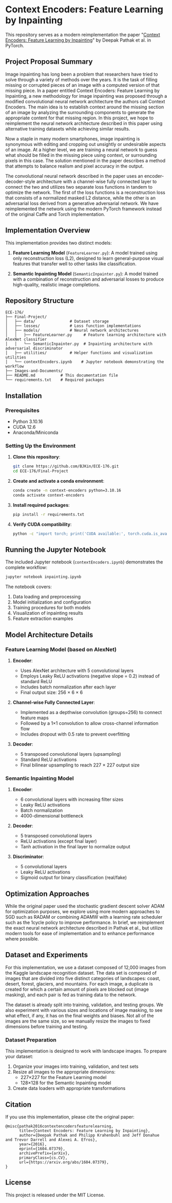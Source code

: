 # Context Encoders: Feature Learning by Inpainting

This repository serves as a modern reimplementation the paper "[Context Encoders: Feature Learning by Inpainting](https://arxiv.org/abs/1604.07379)" by Deepak Pathak et al. in PyTorch.

## Project Proposal Summary

Image inpainting has long been a problem that researchers have tried to solve through a variety of methods over the years. It is the task of filling missing or corrupted pieces of an image with a computed version of that missing piece. In a paper entitled Context Encoders: Feature Learning by Inpainting, a new methodology for image inpainting was proposed through a modified convolutional neural network architecture the authors call Context Encoders. The main idea is to establish context around the missing section of an image by analyzing the surrounding components to generate the appropriate content for that missing region. In this project, we hope to reimplement the neural network architecture described in this paper using alternative training datasets while achieving similar results.

Now a staple in many modern smartphones, image inpainting is synonymous with editing and cropping out unsightly or undesirable aspects of an image. At a higher level, we are training a neural network to guess what should be filled in the missing piece using context, or surrounding pixels in this case. The solution mentioned in the paper describes a method that attempts to balance realism and pixel accuracy in the output.

The convolutional neural network described in the paper uses an encoder-decoder-style architecture with a channel-wise fully connected layer to connect the two and utilizes two separate loss functions in tandem to optimize the network. The first of the loss functions is a reconstruction loss that consists of a normalized masked L2 distance, while the other is an adversarial loss derived from a generative adversarial network. We have reimplemented the network using the modern PyTorch framework instead of the original Caffe and Torch implementation.

## Implementation Overview

This implementation provides two distinct models:

1. **Feature Learning Model** (`FeatureLearner.py`): A model trained using only reconstruction loss (L2), designed to learn general-purpose visual features that transfer well to other tasks like classification.

2. **Semantic Inpainting Model** (`SemanticInpainter.py`): A model trained with a combination of reconstruction and adversarial losses to produce high-quality, realistic image completions.

## Repository Structure

```
ECE-176/
├── Final-Project/
│   ├── data/               # Dataset storage
│   ├── losses/             # Loss function implementations
│   ├── models/             # Neural network architectures
│   │   ├── FeatureLearner.py     # Feature learning architecture with AlexNet classifier
│   │   └── SemanticInpainter.py  # Inpainting architecture with adversarial discriminator
│   ├── utilities/          # Helper functions and visualization utilities
│   └── contextEncoders.ipynb    # Jupyter notebook demonstrating the workflow
├── Images-and-Documents/
├── README.md           # This documentation file
└── requirements.txt    # Required packages
```

## Installation

### Prerequisites

- Python 3.10.16
- CUDA 12.6
- Anaconda/Miniconda

### Setting Up the Environment

1. **Clone this repository**:
   ```bash
   git clone https://github.com/BJKin/ECE-176.git
   cd ECE-176/Final-Project
   ```

2. **Create and activate a conda environment**:
   ```bash
   conda create -n context-encoders python=3.10.16
   conda activate context-encoders
   ```

3. **Install required packages**:
   ```bash
   pip install -r requirements.txt
   ```

4. **Verify CUDA compatibility**:
   ```bash
   python -c "import torch; print('CUDA available:', torch.cuda.is_available()); print('CUDA version:', torch.version.cuda)"
   ```
## Running the Jupyter Notebook

The included Jupyter notebook (`contextEncoders.ipynb`) demonstrates the complete workflow:

```bash
jupyter notebook inpainting.ipynb
```

The notebook covers:
1. Data loading and preprocessing
2. Model initialization and configuration
3. Training procedures for both models
4. Visualization of inpainting results
5. Feature extraction examples

## Model Architecture Details

### Feature Learning Model (based on AlexNet)

1. **Encoder**:
   - Uses AlexNet architecture with 5 convolutional layers
   - Employs Leaky ReLU activations (negative slope = 0.2) instead of standard ReLU
   - Includes batch normalization after each layer
   - Final output size: 256 × 6 × 6

2. **Channel-wise Fully Connected Layer**:
   - Implemented as a depthwise convolution (groups=256) to connect feature maps
   - Followed by a 1×1 convolution to allow cross-channel information flow
   - Includes dropout with 0.5 rate to prevent overfitting

3. **Decoder**:
   - 5 transposed convolutional layers (upsampling)
   - Standard ReLU activations
   - Final bilinear upsampling to reach 227 × 227 output size

### Semantic Inpainting Model

1. **Encoder**:
   - 6 convolutional layers with increasing filter sizes
   - Leaky ReLU activations
   - Batch normalization
   - 4000-dimensional bottleneck

2. **Decoder**:
   - 5 transposed convolutional layers
   - ReLU activations (except final layer)
   - Tanh activation in the final layer to normalize output

3. **Discriminator**:
   - 5 convolutional layers
   - Leaky ReLU activations
   - Sigmoid output for binary classification (real/fake)

## Optimization Approaches

While the original paper used the stochastic gradient descent solver ADAM for optimization purposes, we explore using more modern approaches to SGD such as RADAM or combining ADAMW with a learning rate scheduler such as the 1cycle policy to improve performance. In brief, we reimplement the exact neural network architecture described in Pathak et al., but utilize modern tools for ease of implementation and to enhance performance where possible.

## Dataset and Experiments

For this implementation, we use a dataset composed of 12,000 images from the Kaggle landscape recognition dataset. The data set is composed of images that are divided into five distinct categories of landscapes: coast, desert, forest, glaciers, and mountains. For each image, a duplicate is created for which a certain amount of pixels are blocked out (image masking), and each pair is fed as training data to the network.

The dataset is already split into training, validation, and testing groups. We also experiment with various sizes and locations of image masking, to see what effect, if any, it has on the final weights and biases. Not all of the images are the same size, so we manually resize the images to fixed dimensions before training and testing.

### Dataset Preparation

This implementation is designed to work with landscape images. To prepare your dataset:

1. Organize your images into training, validation, and test sets
2. Resize all images to the appropriate dimensions:
   - 227×227 for the Feature Learning model
   - 128×128 for the Semantic Inpainting model
3. Create data loaders with appropriate transformations

## Citation

If you use this implementation, please cite the original paper:

```
@misc{pathak2016contextencodersfeaturelearning,
      title={Context Encoders: Feature Learning by Inpainting}, 
      author={Deepak Pathak and Philipp Krahenbuhl and Jeff Donahue and Trevor Darrell and Alexei A. Efros},
      year={2016},
      eprint={1604.07379},
      archivePrefix={arXiv},
      primaryClass={cs.CV},
      url={https://arxiv.org/abs/1604.07379}, 
}
```

## License

This project is released under the MIT License.
